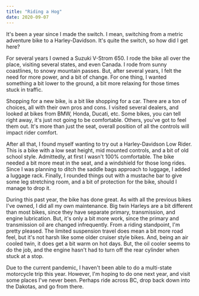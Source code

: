 ```yaml
---
title: "Riding a Hog"
date: 2020-09-07
---
```


It's been a year since I made the switch. I mean, switching from a metric adventure bike to a Harley-Davidson. It's quite the switch, so how did I get here?

For several years I owned a Suzuki V-Strom 650. I rode the bike all over the place, visiting several states, and even Canada. I rode from sunny coastlines, to snowy mountain passes. But, after several years, I felt the need for more power, and a bit of change. For one thing, I wanted something a bit lower to the ground, a bit more relaxing for those times stuck in traffic.

Shopping for a new bike, is a bit like shopping for a car. There are a ton of choices, all with their own pros and cons. I visited several dealers, and looked at bikes from BMW, Honda, Ducati, etc. Some bikes, you can tell right away, it's just not going to be comfortable. Others, you've got to feel them out. It's more than just the seat, overall position of all the controls will impact rider comfort.

After all that, I found myself wanting to try out a Harley-Davidson Low Rider. This is a bike with a low seat height, mid mounted controls, and a bit of old school style. Admittedly, at first I wasn't 100% comfortable. The bike needed a bit more meat in the seat, and a windshield for those long rides. Since I was planning to ditch the saddle bags approach to luggage, I added a luggage rack. Finally, I rounded things out with a mustache bar to give some leg stretching room, and a bit of protection for the bike, should I manage to drop it.

During this past year, the bike has done great. As with all the previous bikes I've owned, I did all my own maintenance. Big twin Harleys are a bit different than most bikes, since they have separate primary, transmission, and engine lubrication. But, it's only a bit more work, since the primary and transmission oil are changed infrequently. From a riding standpoint, I'm pretty pleased. The limited suspension travel does mean a bit more road feel, but it's not harsh like some older cruiser style bikes. And, being an air cooled twin, it does get a bit warm on hot days. But, the oil cooler seems to do the job, and the engine hasn't had to turn off the rear cylinder when stuck at a stop.

Due to the current pandemic, I haven't been able to do a multi-state motorcycle trip this year. However, I'm hoping to do one next year, and visit some places I've never been. Perhaps ride across BC, drop back down into the Dakotas, and go from there.
